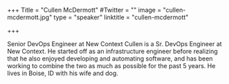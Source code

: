+++
Title = "Cullen McDermott"
#Twitter = ""
image = "cullen-mcdermott.jpg"
type = "speaker"
linktitle = "cullen-mcdermott"

+++

Senior DevOps Engineer at New Context
Cullen is a Sr. DevOps Engineer at New Context. He started off as an infrastructure engineer before realizing that he also enjoyed developing and automating software, and has been working to combine the two as much as possible for the past 5 years. He lives in Boise, ID with his wife and dog. 
